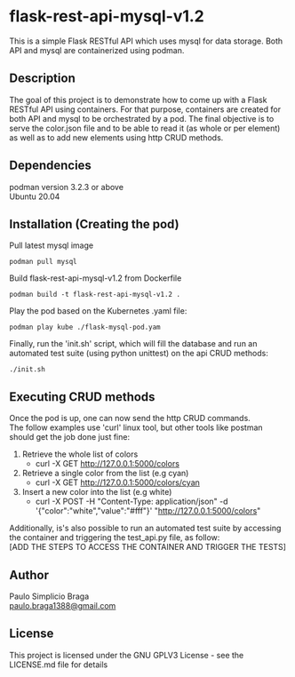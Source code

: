 # **flask-rest-api-mysql-v1.2**
This is a simple Flask RESTful API which uses mysql for data storage. Both API and mysql are containerized using podman.

## **Description**
The goal of this project is to demonstrate how to come up with a Flask RESTful API using containers. For that purpose, containers are created for both API and mysql to be orchestrated by a pod. The final objective is to serve the color.json file and to be able to read it (as whole or per element) as well as to add new elements using http CRUD methods. 

## **Dependencies**
podman version 3.2.3 or above\
Ubuntu 20.04

## **Installation (Creating the pod)**
Pull latest mysql image
```
podman pull mysql
```
Build flask-rest-api-mysql-v1.2 from Dockerfile
```
podman build -t flask-rest-api-mysql-v1.2 .
```
Play the pod based on the Kubernetes .yaml file:
```
podman play kube ./flask-mysql-pod.yam
```
Finally, run the 'init.sh' script, which will fill the database and run an automated test suite (using python unittest) on the api CRUD methods:
```
./init.sh
```
## **Executing CRUD methods**
Once the pod is up, one can now send the http CRUD commands.\
The follow examples use 'curl' linux tool, but other tools like postman should get the job done just fine:
1. Retrieve the whole list of colors
    * curl -X GET http://127.0.0.1:5000/colors
2. Retrieve a single color from the list (e.g cyan)
    * curl -X GET http://127.0.0.1:5000/colors/cyan
3. Insert a new color into the list (e.g white)
    * curl -X POST -H "Content-Type: application/json" -d '{"color":"white","value":"#fff"}' "http://127.0.0.1:5000/colors"

Additionally, is's also possible to run an automated test suite by accessing the container and triggering the test_api.py file, as follow:\
[ADD THE STEPS TO ACCESS THE CONTAINER AND TRIGGER THE TESTS]

## **Author**
Paulo Simplicio Braga\
paulo.braga1388@gmail.com

## **License**
This project is licensed under the GNU GPLV3 License - see the LICENSE.md file for details